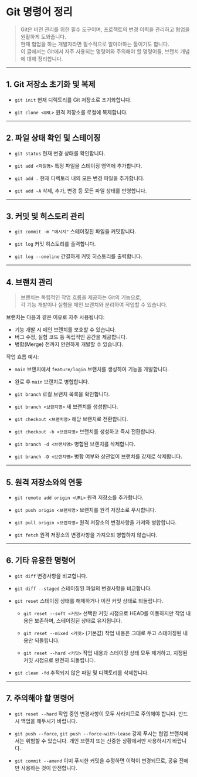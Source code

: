 # Git 명령어 정리

> Git은 버전 관리를 위한 필수 도구이며, 프로젝트의 변경 이력을 관리하고 협업을 원활하게 도와줍니다.  
> 현재 협업을 하는 개발자라면 필수적으로 알아야하는 툴이기도 합니다.  
> 이 글에서는 Git에서 자주 사용되는 명령어와 주의해야 할 명령어들, 브랜치 개념에 대해 정리합니다.  

---

## 1. Git 저장소 초기화 및 복제

* `git init`
  현재 디렉토리를 Git 저장소로 초기화합니다.

* `git clone <URL>`
  원격 저장소를 로컬에 복제합니다.

---

## 2. 파일 상태 확인 및 스테이징

* `git status`
  현재 변경 상태를 확인합니다.

* `git add <파일명>`
  특정 파일을 스테이징 영역에 추가합니다.

* `git add .`
  현재 디렉토리 내의 모든 변경 파일을 추가합니다.

* `git add -A`
  삭제, 추가, 변경 등 모든 파일 상태를 반영합니다.

---

## 3. 커밋 및 히스토리 관리

* `git commit -m "메시지"`
  스테이징된 파일을 커밋합니다.

* `git log`
  커밋 히스토리를 출력합니다.

* `git log --oneline`
  간결하게 커밋 히스토리를 출력합니다.

---

## 4. 브랜치 관리

> 브랜치는 독립적인 작업 흐름을 제공하는 Git의 기능으로,  
> 각 기능 개발이나 실험을 메인 브랜치와 분리하여 작업할 수 있습니다.

브랜치는 다음과 같은 이유로 자주 사용됩니다:

* 기능 개발 시 메인 브랜치를 보호할 수 있습니다.
* 버그 수정, 실험 코드 등 독립적인 공간을 제공합니다.
* 병합(Merge) 전까지 안전하게 개발할 수 있습니다.

작업 흐름 예시:

* `main` 브랜치에서 `feature/login` 브랜치를 생성하여 기능을 개발합니다.

* 완료 후 `main` 브랜치로 병합합니다.

* `git branch`
  로컬 브랜치 목록을 확인합니다.

* `git branch <브랜치명>`
  새 브랜치를 생성합니다.

* `git checkout <브랜치명>`
  해당 브랜치로 전환합니다.

* `git checkout -b <브랜치명>`
  브랜치를 생성하고 즉시 전환합니다.

* `git branch -d <브랜치명>`
  병합된 브랜치를 삭제합니다.

* `git branch -D <브랜치명>`
  병합 여부와 상관없이 브랜치를 강제로 삭제합니다.

---

## 5. 원격 저장소와의 연동

* `git remote add origin <URL>`
  원격 저장소를 추가합니다.

* `git push origin <브랜치명>`
  브랜치를 원격 저장소로 푸시합니다.

* `git pull origin <브랜치명>`
  원격 저장소의 변경사항을 가져와 병합합니다.

* `git fetch`
  원격 저장소의 변경사항을 가져오되 병합하지 않습니다.

---

## 6. 기타 유용한 명령어

* `git diff`
  변경사항을 비교합니다.

* `git diff --staged`
  스테이징된 파일의 변경사항을 비교합니다.

* `git reset`
  스테이징 상태를 해제하거나 이전 커밋 상태로 되돌립니다.

  * `git reset --soft <커밋>`
    선택한 커밋 시점으로 HEAD를 이동하지만 작업 내용은 보존하며, 스테이징된 상태로 유지됩니다.

  * `git reset --mixed <커밋>` (기본값)
    작업 내용은 그대로 두고 스테이징된 내용만 되돌립니다.

  * `git reset --hard <커밋>`
    작업 내용과 스테이징 상태 모두 제거하고, 지정된 커밋 시점으로 완전히 되돌립니다.

* `git clean -fd`
  추적되지 않은 파일 및 디렉토리를 삭제합니다.

---

## 7. 주의해야 할 명령어

* `git reset --hard`
  작업 중인 변경사항이 모두 사라지므로 주의해야 합니다. 반드시 백업을 해두시기 바랍니다.

* `git push --force`, `git push --force-with-lease`
  강제 푸시는 협업 브랜치에서는 위험할 수 있습니다. 개인 브랜치 또는 신중한 상황에서만 사용하시기 바랍니다.

* `git commit --amend`
  이미 푸시한 커밋을 수정하면 이력이 변경되므로, 공유 전에만 사용하는 것이 안전합니다.
